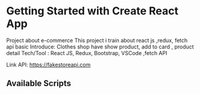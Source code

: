 # Getting Started with Create React App

Project about e-commerce
This project i train about react js ,redux, fetch api basic
Introduce: Clothes shop have show product, add to card , product detail
Tech/Tool : React JS, Redux, Bootstrap, VSCode ,fetch API

Link API: https://fakestoreapi.com

## Available Scripts

